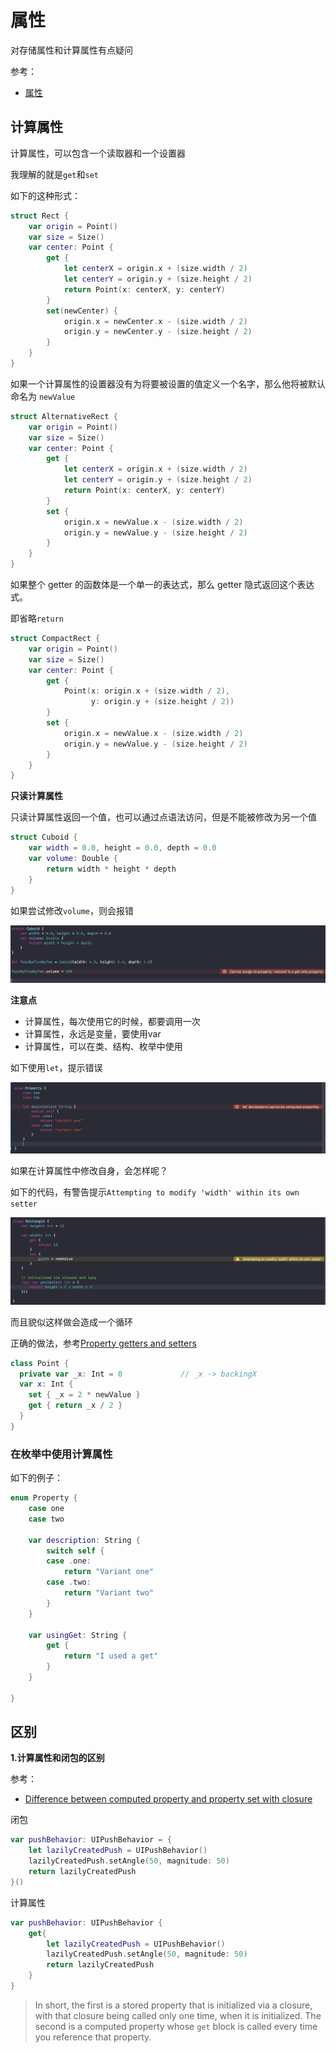 # 属性

对存储属性和计算属性有点疑问

参考：

+ [属性](https://www.cnswift.org/properties)



## 计算属性

计算属性，可以包含一个读取器和一个设置器

我理解的就是`get`和`set`

如下的这种形式：

```swift
struct Rect {
    var origin = Point()
    var size = Size()
    var center: Point {
        get {
            let centerX = origin.x + (size.width / 2)
            let centerY = origin.y + (size.height / 2)
            return Point(x: centerX, y: centerY)
        }
        set(newCenter) {
            origin.x = newCenter.x - (size.width / 2)
            origin.y = newCenter.y - (size.height / 2)
        }
    }
}
```

如果一个计算属性的设置器没有为将要被设置的值定义一个名字，那么他将被默认命名为 `newValue`

```swift
struct AlternativeRect {
    var origin = Point()
    var size = Size()
    var center: Point {
        get {
            let centerX = origin.x + (size.width / 2)
            let centerY = origin.y + (size.height / 2)
            return Point(x: centerX, y: centerY)
        }
        set {
            origin.x = newValue.x - (size.width / 2)
            origin.y = newValue.y - (size.height / 2)
        }
    }
}
```

如果整个 getter 的函数体是一个单一的表达式，那么 getter 隐式返回这个表达式。

即省略`return`

```swift
struct CompactRect {
    var origin = Point()
    var size = Size()
    var center: Point {
        get {
            Point(x: origin.x + (size.width / 2),
                  y: origin.y + (size.height / 2))
        }
        set {
            origin.x = newValue.x - (size.width / 2)
            origin.y = newValue.y - (size.height / 2)
        }
    }
}
```



**只读计算属性**

只读计算属性返回一个值，也可以通过点语法访问，但是不能被修改为另一个值

```swift
struct Cuboid {
    var width = 0.0, height = 0.0, depth = 0.0
    var volume: Double {
        return width * height * depth
    }
}
```

如果尝试修改`volume`，则会报错

![42](https://github.com/winfredzen/iOS-Basic/blob/master/Swift/images/42.png)



**注意点**

+ 计算属性，每次使用它的时候，都要调用一次
+ 计算属性，永远是变量，要使用var
+ 计算属性，可以在类、结构、枚举中使用

如下使用`let`，提示错误

![44](https://github.com/winfredzen/iOS-Basic/blob/master/Swift/images/44.png)



如果在计算属性中修改自身，会怎样呢？

如下的代码，有警告提示`Attempting to modify 'width' within its own setter`

![43](https://github.com/winfredzen/iOS-Basic/blob/master/Swift/images/43.png)

而且貌似这样做会造成一个循环

正确的做法，参考[Property getters and setters](https://stackoverflow.com/questions/24025340/property-getters-and-setters)

```swift
class Point {
  private var _x: Int = 0             // _x -> backingX
  var x: Int {
    set { _x = 2 * newValue }
    get { return _x / 2 }
  }
}
```





### 在枚举中使用计算属性

如下的例子：

```swift
enum Property {
    case one
    case two
    
    var description: String {
        switch self {
        case .one:
            return "Variant one"
        case .two:
            return "Variant two"
        }
    }
    
    var usingGet: String {
        get {
            return "I used a get"
        }
    }
    
}
```





## 区别

**1.计算属性和闭包的区别**

参考：

+ [Difference between computed property and property set with closure](https://stackoverflow.com/questions/31515805/difference-between-computed-property-and-property-set-with-closure)

闭包

```swift
var pushBehavior: UIPushBehavior = {
    let lazilyCreatedPush = UIPushBehavior()
    lazilyCreatedPush.setAngle(50, magnitude: 50)
    return lazilyCreatedPush
}()
```

计算属性

```swift
var pushBehavior: UIPushBehavior {
    get{
        let lazilyCreatedPush = UIPushBehavior()
        lazilyCreatedPush.setAngle(50, magnitude: 50)
        return lazilyCreatedPush
    }
}
```

> In short, the first is a stored property that is initialized via a closure, with that closure being called only one time, when it is initialized. The second is a computed property whose `get` block is called every time you reference that property.







































